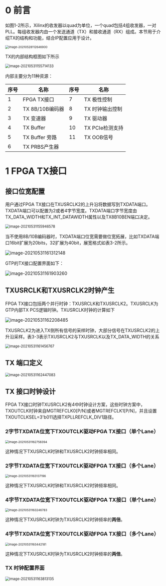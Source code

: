 # 0 前言

如图1-2所示，Xilinx的收发器以quad为单位，一个quad包括4组收发器，一对PLL。每组收发器内由一个发送通道（TX）和接收通道（RX）组成。本节用于介绍TX的结构和功能，结合IP配置应用于设计。

<img src="https://i.loli.net/2021/05/28/hVk16PJce8Gg9My.png" alt="image-20210528112646900" style="zoom:67%;" />

TX的内部结构框图如下所示

<img src="https://i.loli.net/2021/05/31/jnopr7wYW6lE8mc.png" alt="image-20210531155714133" style="zoom:80%;" />

内部主要分为11种资源：

| 序号 | 名称            | 序号 | 名称            |
| ---- | --------------- | ---- | --------------- |
| 1    | FPGA TX接口     | 7    | TX 极性控制     |
| 2    | TX 8B/10B编码器 | 8    | TX 时钟输出控制 |
| 3    | TX 变速器       | 9    | TX 驱动器       |
| 4    | TX Buffer       | 10   | TX PCIe检测支持 |
| 5    | TX Buffer 旁路  | 11   | TX OOB信号      |
| 6    | TX PRBS产生器   |      |                 |

# 1 FPGA TX接口

## 接口位宽配置

用户通过FPGA TX接口在TXUSRCLK2的上升沿将数据写到TXDATA端口。TXDATA端口可以配置为2或者4字节宽度。TXDATA端口字节宽度由TX_DATA_WIDTH和TX_INT_DATAWIDTH属性以及TX8B10BEN端口决定。

<img src="https://i.loli.net/2021/05/31/HUNEcKTXPomY3s5.png" alt="image-20210531155946578" style="zoom:80%;" />

当不使用8B/10B编码器时，TXDATA端口位宽需要做位宽拓展，比如TXDATA端口16bit扩展为20bits，32扩展为40bit，展宽格式如表3-2所示。

![image-20210531161312148](https://i.loli.net/2021/05/31/amSd6kbRPnG79AB.png)

GTP的TX接口配置界面如下：

![image-20210531161903260](https://i.loli.net/2021/05/31/MXW1zvyatCITobA.png)

## TXUSRCLK和TXUSRCLK2时钟产生

FPGA TX接口包括两个并行时钟：TXUSRCLK和TXUSRCLK2。TXUSRCLK为GTP内部TX PCS逻辑时钟。TXUSRCLK时钟的计算如下

![image-20210531162208485](https://i.loli.net/2021/05/31/eO5n4Hqz9KQM8ih.png)

TXUSRCLK2为进入TX侧所有信号的采样时钟，大部分信号在TXUSRCLK2的上升沿采样。表3-3表示TXUSRCLK2与TXUSRCLK以及TX_DATA_WIDTH的关系

<img src="https://i.loli.net/2021/05/31/JNlCOQqAv9nBpWZ.png" alt="image-20210531161456767" style="zoom:80%;" />

## TX 端口定义

<img src="https://i.loli.net/2021/05/31/Byo7VO8CxWvFkeE.png" alt="image-20210531162447083" style="zoom:80%;" />

## TX 接口时钟设计

FPGA TX接口时钟TXUSRCLK2有4中时钟设计方案，这些时钟方案中，TXOUTCLK时钟来自MGTREFCLK0[P/N]或者MGTREFCLK1[P/N]，并且设置TXOUTCLKSEL=3'b011选择TXPLLREFCLK_DIV1路径。

### 2字节TXDATA位宽下TXOUTCLK驱动FPGA TX接口（单个Lane）

<img src="https://i.loli.net/2021/05/31/mdlLFiKUkcZj3aN.png" alt="image-20210531162758394" style="zoom:67%;" />

这种情况下TXUSRCLK时钟和TXUSRCLK2时钟频率相同。

### 2字节TXDATA位宽下TXOUTCLK驱动FPGA TX接口（多个Lane）

<img src="https://i.loli.net/2021/05/31/d1apMbBZynURWsi.png" alt="image-20210531163137196" style="zoom:67%;" />

这种情况下TXUSRCLK时钟和TXUSRCLK2时钟频率相同。

### 4字节TXDATA位宽下TXOUTCLK驱动FPGA TX接口（单个Lane）

<img src="https://i.loli.net/2021/05/31/cVWRpQzAkDKHfF7.png" alt="image-20210531163246783" style="zoom:67%;" />

这种情况下TXUSRCLK时钟为TXUSRCLK2时钟频率的**两倍**。

### 4字节TXDATA位宽下TXOUTCLK驱动FPGA TX接口（多个Lane）

<img src="ug482_7series_GTP_transceivers-2.assets/image-20210531163442181.png" alt="image-20210531163442181" style="zoom:67%;" />

这种情况下TXUSRCLK时钟为TXUSRCLK2时钟频率的**两倍**。

### TX 时钟配置界面

<img src="https://i.loli.net/2021/05/31/xk2OQi3r8nMKXVE.png" alt="image-20210531163813135" style="zoom:80%;" />

